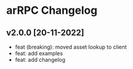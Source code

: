 # arRPC Changelog

## v2.0.0 [20-11-2022]
- feat (breaking): moved asset lookup to client
- feat: add examples
- feat: add changelog